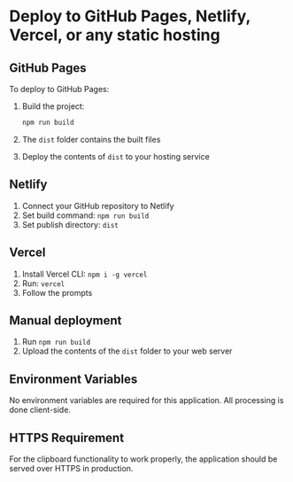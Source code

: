 # Deploy to GitHub Pages, Netlify, Vercel, or any static hosting

## GitHub Pages
To deploy to GitHub Pages:

1. Build the project:
   ```bash
   npm run build
   ```

2. The `dist` folder contains the built files
3. Deploy the contents of `dist` to your hosting service

## Netlify
1. Connect your GitHub repository to Netlify
2. Set build command: `npm run build`
3. Set publish directory: `dist`

## Vercel
1. Install Vercel CLI: `npm i -g vercel`
2. Run: `vercel`
3. Follow the prompts

## Manual deployment
1. Run `npm run build`
2. Upload the contents of the `dist` folder to your web server

## Environment Variables
No environment variables are required for this application.
All processing is done client-side.

## HTTPS Requirement
For the clipboard functionality to work properly, the application 
should be served over HTTPS in production.
